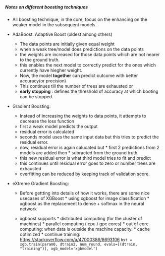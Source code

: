 ##### Notes on different boosting techniques

* All boosting technique, in the core, focus on the enhancing on the weaker model in the subsequent models.

* AdaBoost: Adaptive Boost (oldest among others)
    * The data points are initially given equal weight
    * when a weak tree/model does predictions on the data points
    * the weights are increased for those data points which are not nearer to the ground truth.
    * this enables the next model to correctly predict for the ones which currently have hiegher weight.
    * Now, the model **together** can predict outcome with better accuracy(or precision)
    * This continues till the number of trees are exhausted or
    * **early stopping** : defines the threshold of accuracy at which booting can be stopped.
    

* Gradient Boosting: 
   * Instead of increasing the weights to data points, it attempts to decrease the loss function
   * first a weak model predicts the output
   * residual error is calculated
   * seconds model uses the same input data but this tries to predict the residual error.
   * now, residual error is again calucated but 
         * first 2 predictions from 2 models are added then 
         * subracted from the ground truth
   * this new residual error is what third model tries to fit and predict
   * this continues until residual error goes to zero or number trees are exhausted
   * overfitting can be reduced by keeping track of validation score.

* eXtreme Gradient Boosting:
   * Before gettting into details of how it works, there are some nice usecases of XGBoost
         * using xgboost for image classification
         * xgboost as the replacement to dense + softmax in the neural network
         
   * xgboost supports 
         * distributed computing (for the cluster of machines) 
         * parallel computing ( cpu / gpc cores) 
         * out of core computing:  when data is outside the machine capacity.
         * cache optimized
         * continue training: https://stackoverflow.com/a/47000386/8693106
            ```bst = xgb.train(param0, dtrain2, num_round, evals=[(dtrain, "training")], xgb_model='xgbmodel')```
      
   
